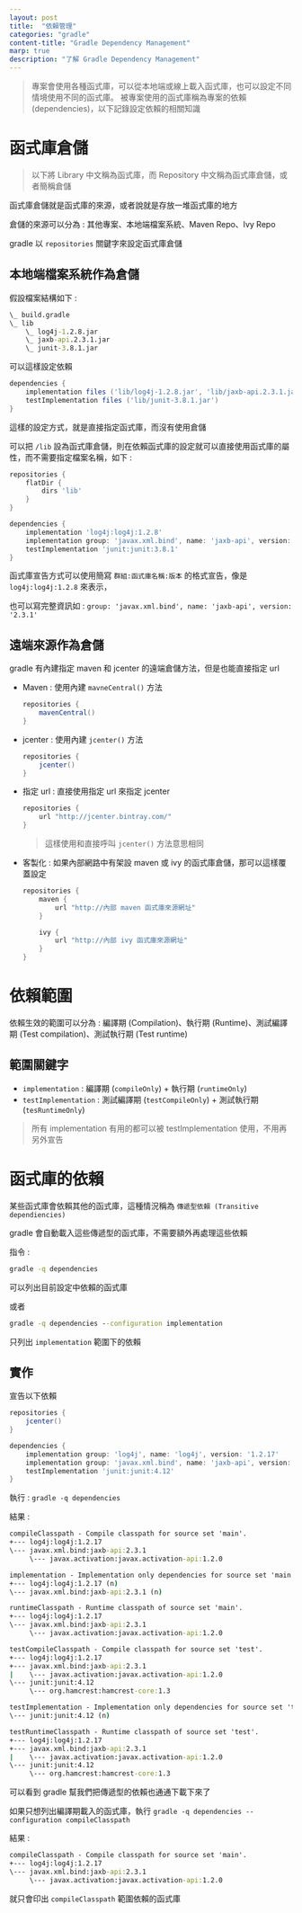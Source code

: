 ```yaml
---
layout: post
title:  "依賴管理"
categories: "gradle"
content-title: "Gradle Dependency Management"
marp: true
description: "了解 Gradle Dependency Management"
---
```


> 專案會使用各種函式庫，可以從本地端或線上載入函式庫，也可以設定不同情境使用不同的函式庫。
> 被專案使用的函式庫稱為專案的依賴 (dependencies)，以下記錄設定依賴的相關知識

# 函式庫倉儲

> 以下將 Library 中文稱為函式庫，而 Repository 中文稱為函式庫倉儲，或者簡稱倉儲

函式庫倉儲就是函式庫的來源，或者說就是存放一堆函式庫的地方

倉儲的來源可以分為 : 其他專案、本地端檔案系統、Maven Repo、Ivy Repo

gradle 以 `repositories` 關鍵字來設定函式庫倉儲


## 本地端檔案系統作為倉儲

假設檔案結構如下 :

```cmd
\_ build.gradle
\_ lib
    \_ log4j-1.2.8.jar
    \_ jaxb-api.2.3.1.jar
    \_ junit-3.8.1.jar
```

可以這樣設定依賴

```groovy
dependencies {
    implementation files ('lib/log4j-1.2.8.jar', 'lib/jaxb-api.2.3.1.jar')
    testImplementation files ('lib/junit-3.8.1.jar')
}
```

這樣的設定方式，就是直接指定函式庫，而沒有使用倉儲

可以把 `/lib` 設為函式庫倉儲，則在依賴函式庫的設定就可以直接使用函式庫的屬性，而不需要指定檔案名稱，如下 :


```groovy
repositories {
    flatDir {
        dirs 'lib'
    }
}

dependencies {
    implementation 'log4j:log4j:1.2.8'
    implementation group: 'javax.xml.bind', name: 'jaxb-api', version: '2.3.1'
    testImplementation 'junit:junit:3.8.1'
}
```

函式庫宣告方式可以使用簡寫 `群組:函式庫名稱:版本` 的格式宣告，像是 `log4j:log4j:1.2.8` 來表示，

也可以寫完整資訊如 : `group: 'javax.xml.bind', name: 'jaxb-api', version: '2.3.1'`

## 遠端來源作為倉儲

gradle 有內建指定 maven 和 jcenter 的遠端倉儲方法，但是也能直接指定 url

- Maven : 使用內建 `mavneCentral()` 方法
    ```groovy
    repositories {
        mavenCentral()
    }
    ```
- jcenter : 使用內建 `jcenter()` 方法
    ```groovy
    repositories {
        jcenter()
    }
    ```
- 指定 url : 直接使用指定 url 來指定 jcenter
    ```groovy
    repositories {
        url "http://jcenter.bintray.com/"
    }
    ```
    > 這樣使用和直接呼叫 `jcenter()` 方法意思相同
- 客製化 : 如果內部網路中有架設 maven 或 ivy 的函式庫倉儲，那可以這樣覆蓋設定
    ```groovy
    repositories {
        maven {
            url "http://內部 maven 函式庫來源網址"
        }

        ivy {
            url "http://內部 ivy 函式庫來源網址"
        }
    }
    ```

# 依賴範圍

依賴生效的範圍可以分為 : 編譯期 (Compilation)、執行期 (Runtime)、測試編譯期 (Test compilation)、測試執行期 (Test runtime)

## 範圍關鍵字

- `implementation` : 編譯期 (`compileOnly`) + 執行期 (`runtimeOnly`)
- `testImplementation` : 測試編譯期 (`testCompileOnly`) + 測試執行期 (`tesRuntimeOnly`)

> 所有 implementation 有用的都可以被 testImplementation 使用，不用再另外宣告

# 函式庫的依賴

某些函式庫會依賴其他的函式庫，這種情況稱為 `傳遞型依賴 (Transitive dependiencies)`

gradle 會自動載入這些傳遞型的函式庫，不需要額外再處理這些依賴

指令 : 

```cmd
gradle -q dependencies
```

可以列出目前設定中依賴的函式庫

或者

```cmd
gradle -q dependencies --configuration implementation
```

只列出 `implementation` 範圍下的依賴

## 實作

宣告以下依賴

```groovy
repositories {
    jcenter()
}

dependencies {
    implementation group: 'log4j', name: 'log4j', version: '1.2.17'
    implementation group: 'javax.xml.bind', name: 'jaxb-api', version: '2.3.1'
    testImplementation 'junit:junit:4.12'
}
```

執行 : `gradle -q dependencies`

結果 :

```cmd
compileClasspath - Compile classpath for source set 'main'.
+--- log4j:log4j:1.2.17
\--- javax.xml.bind:jaxb-api:2.3.1
     \--- javax.activation:javax.activation-api:1.2.0

implementation - Implementation only dependencies for source set 'main'. (n)
+--- log4j:log4j:1.2.17 (n)
\--- javax.xml.bind:jaxb-api:2.3.1 (n)

runtimeClasspath - Runtime classpath of source set 'main'.
+--- log4j:log4j:1.2.17
\--- javax.xml.bind:jaxb-api:2.3.1
     \--- javax.activation:javax.activation-api:1.2.0

testCompileClasspath - Compile classpath for source set 'test'.
+--- log4j:log4j:1.2.17
+--- javax.xml.bind:jaxb-api:2.3.1
|    \--- javax.activation:javax.activation-api:1.2.0
\--- junit:junit:4.12
     \--- org.hamcrest:hamcrest-core:1.3

testImplementation - Implementation only dependencies for source set 'test'. (n)
\--- junit:junit:4.12 (n)

testRuntimeClasspath - Runtime classpath of source set 'test'.
+--- log4j:log4j:1.2.17
+--- javax.xml.bind:jaxb-api:2.3.1
|    \--- javax.activation:javax.activation-api:1.2.0
\--- junit:junit:4.12
     \--- org.hamcrest:hamcrest-core:1.3
```

可以看到 gradle 幫我們把傳遞型的依賴也通通下載下來了

如果只想列出編譯期載入的函式庫，執行 `gradle -q dependencies --configuration compileClasspath`

結果 :

```cmd
compileClasspath - Compile classpath for source set 'main'.
+--- log4j:log4j:1.2.17
\--- javax.xml.bind:jaxb-api:2.3.1
     \--- javax.activation:javax.activation-api:1.2.0
```

就只會印出 `compileClasspath` 範圍依賴的函式庫